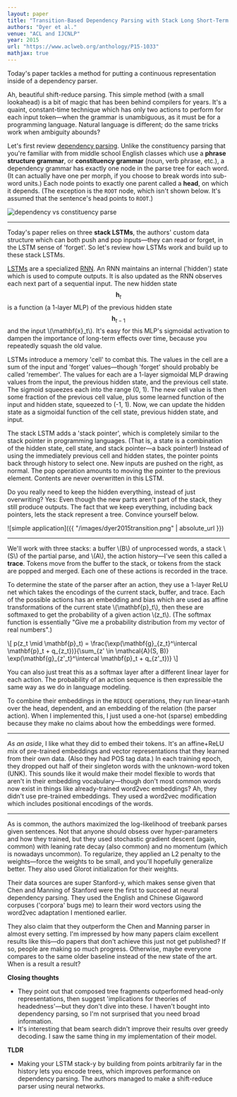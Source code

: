 ```yaml
---
layout: paper
title: "Transition-Based Dependency Parsing with Stack Long Short-Term Memory"
authors: "Dyer et al."
venue: "ACL and IJCNLP"
year: 2015
url: "https://www.aclweb.org/anthology/P15-1033"
mathjax: true
---
```


Today's paper tackles a method for putting a continuous representation inside of a dependency parser.

<!--more-->

Ah, beautiful shift-reduce parsing. This simple method (with a small lookahead) is a bit of magic that has been behind compilers for years. It's a quaint, constant-time technique which has only two actions to perform for each input token—when the grammar is unambiguous, as it must be for a programming language. Natural language is different; do the same tricks work when ambiguity abounds?

Let's first review [dependency parsing](https://web.stanford.edu/~jurafsky/slp3/14.pdf). Unlike the constituency parsing that you're familiar with from middle school English classes which use a **phrase structure grammar**, or **constituency grammar** (noun, verb phrase, etc.), a dependency grammar has exactly one node in the parse tree for each word. (It can actually have one per morph, if you choose to break words into sub-word units.) Each node points to exactly one parent called a **head**, on which it depends. (The exception is the `ROOT` node, which isn't shown below. It's assumed that the sentence's head points to `ROOT`.) 

![dependency vs constituency parse](https://upload.wikimedia.org/wikipedia/commons/0/0d/Wearetryingtounderstandthedifference_%282%29.jpg)

---

Today's paper relies on three **stack LSTMs**, the authors' custom data structure which can both push and pop inputs—they can read or forget, in the LSTM sense of 'forget'. So let's review how LSTMs work and build up to these stack LSTMs. 

[LSTMs](https://en.wikipedia.org/wiki/Long_short-term_memory) are a specialized [RNN](https://en.wikipedia.org/wiki/Recurrent_neural_network). An RNN maintains an internal ('hidden') state which is used to compute outputs. It is also updated as the RNN observes each next part of a sequential input. The new hidden state $$ \mathbf{h}_t $$ is a function (a 1-layer MLP) of the previous hidden state $$ \mathbf{h}_{t-1} $$ and the input \\(\mathbf{x}\_t\\). It's easy for this MLP's sigmoidal activation to dampen the importance of long-term effects over time, because you repeatedly squash the old value.

LSTMs introduce a memory 'cell' to combat this. The values in the cell are a sum of the input and 'forget' values—though 'forget' should probably be called 'remember'. The values for each are a 1-layer sigmoidal MLP drawing values from the input, the previous hidden state, and the previous cell state. The sigmoid squeezes each into the range (0, 1). The new cell value is then some fraction of the previous cell value, plus some learned function of the input and hidden state, squeezed to (-1, 1). Now, we can update the hidden state as a sigmoidal function of the cell state, previous hidden state, and input.

The stack LSTM adds a 'stack pointer', which is completely similar to the stack pointer in programming languages. (That is, a state is a combination of the hidden state, cell state, and stack pointer—a back pointer!) Instead of using the immediately previous cell and hidden states, the pointer points back through history to select one. New inputs are pushed on the right, as normal. The pop operation amounts to moving the pointer to the previous element. Contents are never overwritten in this LSTM. 

Do you really need to keep the hidden everything, instead of just overwriting? Yes: Even though the new parts aren't part of the stack, they still produce outputs. The fact that we keep everything, including back pointers, lets the stack represent a tree. Convince yourself below.

![simple application]({{ "/images/dyer2015transition.png" | absolute_url }})

---

We'll work with three stacks: a buffer \\(B\\) of unprocessed words, a stack \\(S\\) of the partial parse, and \\(A\\), the action history—I've seen this called a **trace**. Tokens move from the buffer to the stack, or tokens from the stack are popped and merged. Each one of these actions is recorded in the trace.

To determine the state of the parser after an action, they use a 1-layer ReLU net which takes the encodings of the current stack, buffer, and trace. Each of the possible actions has an embedding and bias which are used as affine transformations of the current state \\(\mathbf{p}_t\\), then these are softmaxed to get the probability of a given action \\(z_t\\). (The softmax function is essentially "Give me a probability distribution from my vector of real numbers".)

\\[ p(z\_t \mid \mathbf{p}\_t) = \frac{\exp(\mathbf{g}\_{z\_t}^\intercal \mathbf{p}\_t + q\_{z\_t})}{\sum\_{z' \in \mathcal{A}(S, B)} \exp(\mathbf{g}\_{z'\_t}^\intercal \mathbf{p}\_t + q\_{z'\_t})} \\]

You can also just treat this as a softmax layer after a different linear layer for each action. The probability of an action sequence is then expressible the same way as we do in language modeling.

To combine their embeddings in the `REDUCE` operations, they run linear->tanh over the head, dependent, and an embedding of the relation (the parser action). When I implemented this, I just used a one-hot (sparse) embedding because they make no claims about how the embeddings were formed.


---

*As an aside*, I like what they did to embed their tokens. It's an affine+ReLU mix of pre-trained embeddings and vector representations that they learned from their own data. (Also they had POS tag data.) In each training epoch, they dropped out half of their singleton words with the unknown-word token (UNK). This sounds like it would make their model flexible to words that aren't in their embedding vocabulary—though don't most common words now exist in things like already-trained word2vec embeddings? Ah, they didn't use pre-trained embeddings. They used a word2vec modification which includes positional encodings of the words.

---

As is common, the authors maximized the log-likelihood of treebank parses given sentences. Not that anyone should obsess over hyper-parameters and how they trained, but they used stochastic gradient descent (again, common) with leaning rate decay (also common) and no momentum (which is nowadays uncommon). To regularize, they applied an L2 penalty to the weights—force the weights to be small, and you'll hopefully generalize better. They also used Glorot initialization for their weights.

Their data sources are super Stanford-y, which makes sense given that Chen and Manning of Stanford were the first to succeed at neural dependency parsing. They used the English and Chinese Gigaword corpuses ('corpora' bugs me) to learn their word vectors using the word2vec adaptation I mentioned earlier.

They also claim that they outperform the Chen and Manning parser in almost every setting. I'm impressed by how many papers claim excellent results like this—do papers that don't achieve this just not get published? If so, people are making so much progress. Otherwise, maybe everyone compares to the same older baseline instead of the new state of the art. When is a result a result?

**Closing thoughts**

- They point out that composed tree fragments outperformed head-only representations, then suggest 'implications for theories of headedness'—but they don't dive into these. I haven't bought into dependency parsing, so I'm not surprised that you need broad information.
- It's interesting that beam search didn't improve their results over greedy decoding. I saw the same thing in my implementation of their model. 

**TLDR**

- Making your LSTM stack-y by building from points arbitrarily far in the history lets you encode trees, which improves performance on dependency parsing. The authors managed to make a shift-reduce parser using neural networks.
